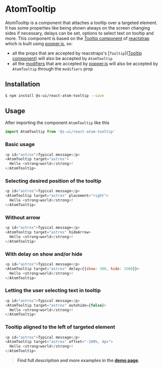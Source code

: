 # AtomTooltip

AtomTooltip is a component that attaches a tooltip over a targeted element. It has some properties like being shown always on the screen changing sides if necessary, delays can be set, options to select text on tooltip and more. This component is based on the [Tooltip component](https://reactstrap.github.io/components/tooltips/) of [reactstrap](https://reactstrap.github.io/) which is built using [popper.js](https://popper.js.org/), so:
- all the props that are accepted by reacstraps's [`Tooltip`]([Tooltip component](https://reactstrap.github.io/components/tooltips/)) will also be accepted by `AtomTooltip`
- all the [modifiers](https://popper.js.org/popper-documentation.html#modifiers) that are accepted by [popper.js](https://popper.js.org/) will also be accepted by `AtomTooltip` through the `modifiers` prop


## Installation

```sh
$ npm install @s-ui/react-atom-tooltip --save
```

## Usage

After importing the component `AtomTooltip` like this

```javascript
import AtomTooltip from '@s-ui/react-atom-tooltip'
```

### Basic usage

```javascript
<p id="astros">Typical message</p>
<AtomTooltip target="astros">
  Hello <strong>world</strong>!
</AtomTooltip>
```

### Selecting desired position of the tooltip

```javascript
<p id="astros">Typical message</p>
<AtomTooltip target="astros" placement="right">
  Hello <strong>world</strong>!
</AtomTooltip>
```

### Without arrow

```javascript
<p id="astros">Typical message</p>
<AtomTooltip target="astros" hideArrow>
  Hello <strong>world</strong>!
</AtomTooltip>
```

### With delay on show and/or hide

```javascript
<p id="astros">Typical message</p>
<AtomTooltip target="astros" delay={{show: 300, hide: 1500}}>
  Hello <strong>world</strong>!
</AtomTooltip>
```

### Letting the user selecting text in tooltip

```javascript
<p id="astros">Typical message</p>
<AtomTooltip target="astros" autohide={false}>
  Hello <strong>world</strong>!
</AtomTooltip>
```

### Tooltip aligned to the left of targeted element

```javascript
<p id="astros">Typical message</p>
<AtomTooltip target="astros" offset="-100%, 4px">
  Hello <strong>world</strong>!
</AtomTooltip>
```


> **Find full description and more examples in the [demo page](https://sui-components.now.sh/workbench/atom/tooltip/demo).**